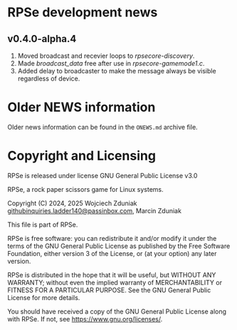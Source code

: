 # RPSe development news #

## v0.4.0-alpha.4 ##
1. Moved broadcast and recevier loops to *rpsecore-discovery*.
2. Made *broadcast_data* free after use in *rpsecore-gamemode1.c*.
3. Added delay to broadcaster to make the message always be visible regardless of device.

# Older NEWS information #
Older news information can be found in the ```ONEWS.md``` archive file.

# Copyright and Licensing #

RPSe is released under license GNU General Public License v3.0

RPSe, a rock paper scissors game for Linux systems.

Copyright (C) 2024, 2025 Wojciech Zduniak <githubinquiries.ladder140@passinbox.com>, Marcin Zduniak

This file is part of RPSe.

RPSe is free software: you can redistribute it and/or modify it under the terms of the GNU General Public License as published by the Free Software Foundation, either version 3 of the License, or (at your option) any later version.

RPSe is distributed in the hope that it will be useful, but WITHOUT ANY WARRANTY; without even the implied warranty of MERCHANTABILITY or FITNESS FOR A PARTICULAR PURPOSE. See the GNU General Public License for more details.

You should have received a copy of the GNU General Public License along with RPSe. If not, see <https://www.gnu.org/licenses/>.

